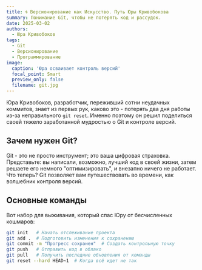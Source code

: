 ```yaml
---
title: 🌀 Версионирование как Искусство. Путь Юры Кривобокова
summary: Понимание Git, чтобы не потерять код и рассудок.
date: 2025-03-02
authors:
  - Юра Кривобоков
tags:
  - Git
  - Версионирование
  - Программирование
image:
  caption: 'Юра осваивает контроль версий'
  focal_point: Smart
  preview_only: false
  filename: git.jpg
---
```


Юра Кривобоков, разработчик, переживший сотни неудачных коммитов, знает из первых рук, каково это - потерять два дня работы из-за неправильного `git reset`. Именно поэтому он решил поделиться своей тяжело заработанной мудростью о Git и контроле версий.

## Зачем нужен Git?

Git - это не просто инструмент; это ваша цифровая страховка. Представьте: вы написали, возможно, лучший код в своей жизни, затем решаете его немного "оптимизировать", и внезапно ничего не работает. Что теперь? Git позволяет вам путешествовать во времени, как волшебник контроля версий.

## Основные команды

Вот набор для выживания, который спас Юру от бесчисленных кошмаров:

```bash
git init   # Начать отслеживание проекта
git add .  # Подготовить изменения к сохранению
git commit -m "Прогресс сохранен"  # Создать контрольную точку
git push   # Отправить код в облако
git pull   # Получить последние обновления от команды
git reset --hard HEAD~1  # Когда всё идет не так
